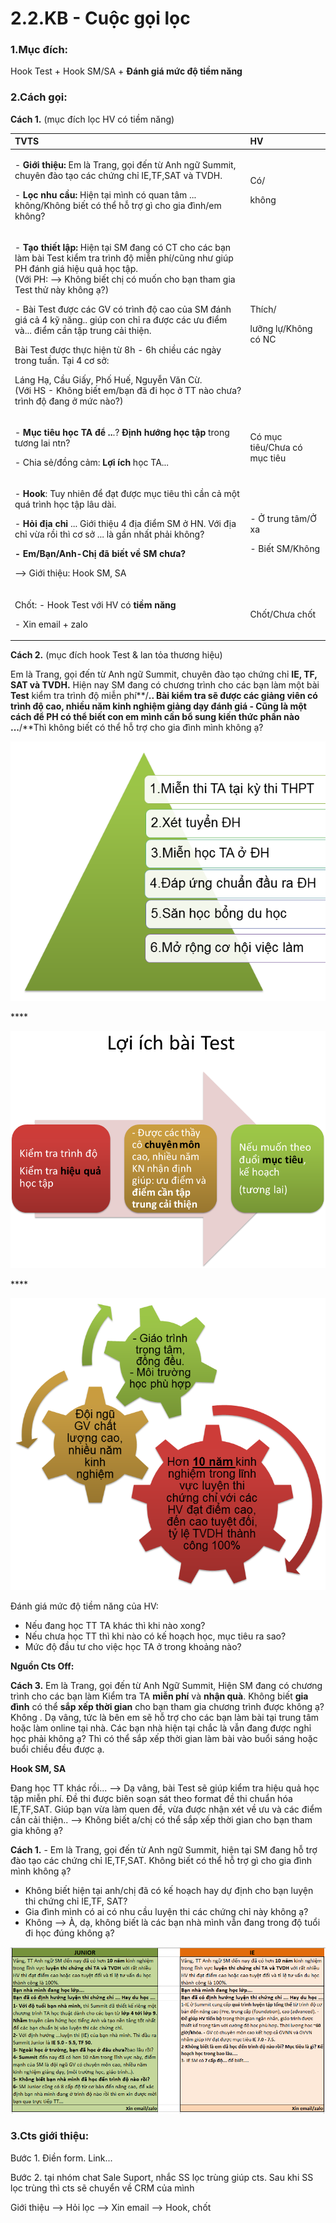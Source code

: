 # 2.2.KB - Cuộc gọi lọc

### 1.**Mục đích:** 

Hook Test + Hook SM/SA + **Đánh giá mức độ tiềm năng**

### **2.Cách gọi:**

**Cách 1.** \(mục đích lọc HV có tiềm năng\)

<table>
  <thead>
    <tr>
      <th style="text-align:left"><b>TVTS</b>
      </th>
      <th style="text-align:left">HV</th>
    </tr>
  </thead>
  <tbody>
    <tr>
      <td style="text-align:left">
        <p>- <b>Gi&#x1EDB;i thi&#x1EC7;u:</b> Em l&#xE0; Trang, g&#x1ECD;i &#x111;&#x1EBF;n
          t&#x1EEB; Anh ng&#x1EEF; Summit, chuy&#xEA;n &#x111;&#xE0;o t&#x1EA1;o
          c&#xE1;c ch&#x1EE9;ng ch&#x1EC9; IE,TF,SAT v&#xE0; TVDH.</p>
        <p>- <b>L&#x1ECD;c nhu c&#x1EA7;u:</b> Hi&#x1EC7;n t&#x1EA1;i m&#xEC;nh c&#xF3;
          quan t&#xE2;m ... kh&#xF4;ng/Kh&#xF4;ng bi&#x1EBF;t c&#xF3; th&#x1EC3;
          h&#x1ED7; tr&#x1EE3; g&#xEC; cho gia &#x111;&#xEC;nh/em kh&#xF4;ng?</p>
      </td>
      <td style="text-align:left">
        <p>C&#xF3;/</p>
        <p>kh&#xF4;ng</p>
      </td>
    </tr>
    <tr>
      <td style="text-align:left">
        <p>- <b>T&#x1EA1;o thi&#x1EBF;t l&#x1EAD;p: </b>Hi&#x1EC7;n t&#x1EA1;i SM
          &#x111;ang c&#xF3; CT cho c&#xE1;c b&#x1EA1;n l&#xE0;m b&#xE0;i Test ki&#x1EC3;m
          tra tr&#xEC;nh &#x111;&#x1ED9; mi&#x1EC5;n ph&#xED;/c&#x169;ng nh&#x1B0;
          gi&#xFA;p PH &#x111;&#xE1;nh gi&#xE1; hi&#x1EC7;u qu&#x1EA3; h&#x1ECD;c
          t&#x1EAD;p.
          <br />(V&#x1EDB;i PH: --&gt; Kh&#xF4;ng bi&#x1EBF;t ch&#x1ECB; c&#xF3; mu&#x1ED1;n
          cho b&#x1EA1;n tham gia Test th&#x1EED; na&#x300;y kh&#xF4;ng &#x1EA1;?)</p>
        <p>- B&#xE0;i Test &#x111;&#x1B0;&#x1EE3;c c&#xE1;c GV c&#xF3; tr&#xEC;nh
          &#x111;&#x1ED9; cao c&#x1EE7;a SM &#x111;&#xE1;nh gi&#xE1; c&#x1EA3; 4
          k&#x1EF9; n&#x103;ng.. gi&#xFA;p con ch&#x1EC9; ra &#x111;&#x1B0;&#x1EE3;c
          c&#xE1;c &#x1B0;u &#x111;i&#x1EC3;m v&#xE0;... &#x111;i&#x1EC3;m c&#x1EA7;n
          t&#xE2;&#x323;p trung c&#x1EA3;i thi&#x1EC7;n.</p>
        <p>Ba&#x300;i Test &#x111;&#x1B0;&#x1A1;&#x323;c th&#x1B0;&#x323;c hi&#xEA;&#x323;n
          t&#x1B0;&#x300; 8h - 6h chi&#xEA;&#x300;u ca&#x301;c nga&#x300;y trong
          tu&#xE2;&#x300;n. Ta&#x323;i 4 c&#x1A1; s&#x1EDF;:</p>
        <p></p>
        <p></p>
        <p></p>
        <p>La&#x301;ng Ha&#x323;, C&#xE2;&#x300;u Gi&#xE2;&#x301;y, Ph&#xF4;&#x301;
          Hu&#xEA;&#x301;, Nguy&#xEA;&#x303;n V&#x103;n C&#x1B0;&#x300;.
          <br />(V&#x1EDB;i HS - Kh&#xF4;ng bi&#x1EBF;t em/b&#x1EA1;n &#x111;&#xE3; &#x111;i
          h&#x1ECD;c &#x1EDF; TT n&#xE0;o ch&#x1B0;a? tr&#xEC;nh &#x111;&#x1ED9;
          &#x111;ang &#x1EDF; m&#x1EE9;c n&#xE0;o?)</p>
      </td>
      <td style="text-align:left">
        <p>Th&#xED;ch/</p>
        <p>l&#x1B0;&#x1EE1;ng l&#x1EF1;/Kh&#xF4;ng c&#xF3; NC</p>
      </td>
    </tr>
    <tr>
      <td style="text-align:left">
        <p>- <b>M&#x1EE5;c ti&#xEA;u h&#x1ECD;c TA &#x111;&#x1EC3; ..</b>.? <b>&#x110;i&#x323;nh h&#x1B0;&#x1A1;&#x301;ng ho&#x323;c t&#xE2;&#x323;p</b> trong
          t&#x1B0;&#x1A1;ng lai ntn?</p>
        <p>- Chia s&#x1EBB;/&#x111;&#x1ED3;ng c&#x1EA3;m:<b> L&#x1EE3;i &#xED;ch</b> h&#x1ECD;c
          TA...</p>
      </td>
      <td style="text-align:left">C&#xF3; m&#x1EE5;c ti&#xEA;u/Ch&#x1B0;a c&#xF3; m&#x1EE5;c ti&#xEA;u</td>
    </tr>
    <tr>
      <td style="text-align:left">
        <p>- <b>Hook</b>: Tuy nhi&#xEA;n &#x111;&#x1EC3; &#x111;&#x1EA1;t &#x111;&#x1B0;&#x1EE3;c
          m&#x1EE5;c ti&#xEA;u th&#xEC; c&#x1EA7;n c&#x1EA3; m&#x1ED9;t qu&#xE1;
          tr&#xEC;nh h&#x1ECD;c t&#x1EAD;p l&#xE2;u d&#xE0;i.</p>
        <p>- <b>H&#x1ECF;i &#x111;&#x1ECB;a ch&#x1EC9;</b> ... Gi&#x1EDB;i thi&#x1EC7;u
          4 &#x111;&#x1ECB;a &#x111;i&#x1EC3;m SM &#x1EDF; HN. V&#x1EDB;i &#x111;&#x1ECB;a
          ch&#x1EC9; v&#x1EEB;a r&#x1ED3;i th&#xEC; c&#x1A1; s&#x1EDF; ... l&#xE0;
          g&#x1EA7;n nh&#x1EA5;t ph&#x1EA3;i kh&#xF4;ng?</p>
        <p><b>- Em/B&#x1EA1;n/Anh-Ch&#x1ECB; &#x111;&#xE3; bi&#x1EBF;t v&#x1EC1; SM ch&#x1B0;a?</b>
        </p>
        <p>--&gt; Gi&#x1EDB;i thi&#x1EC7;u: Hook SM, SA</p>
      </td>
      <td style="text-align:left">
        <p>- &#x1EDE; trung t&#xE2;m/&#x1EDE; xa</p>
        <p>- Bi&#x1EBF;t SM/Kh&#xF4;ng</p>
      </td>
    </tr>
    <tr>
      <td style="text-align:left">
        <p>Ch&#x1ED1;t: - Hook Test v&#x1EDB;i HV c&#xF3; <b>ti&#x1EC1;m n&#x103;ng</b>
        </p>
        <p>- Xin email + zalo</p>
      </td>
      <td style="text-align:left">Ch&#x1ED1;t/Ch&#x1B0;a ch&#x1ED1;t</td>
    </tr>
  </tbody>
</table>

**Cách 2.** \(mục đích hook Test & lan tỏa thương hiệu\)

Em là Trang, gọi đến từ Anh ngữ Summit, chuyên đào tạo chứng chỉ **IE, TF, SAT và TVDH.** Hiện nay SM đang có chương trình cho các bạn làm một bài **Test** kiểm tra trình độ miễn phí**/**.. Bài kiểm tra sẽ được các giảng viên có trình độ cao, nhiều năm kinh nghiệm giảng dạy đánh giá - Cũng là một cách để PH có thể biết con em mình cần bổ sung kiến thức phần nào ...**/**Thì không biết có thể hỗ trợ cho gia đình mình không ạ?

![L&#x1EE3;i &#xED;ch khi h&#x1ECD;c ch&#x1EE9;ng ch&#x1EC9; TA](../../.gitbook/assets/thap-1.png)

\*\*\*\*

![](../../.gitbook/assets/test%20%282%29.png)

\*\*\*\*

![V&#xEC; sao c&#x1EA7;n ch&#x1ECD;n Summit? S&#x1EF1; kh&#xE1;c bi&#x1EC7;t c&#x1EE7;a SM l&#xE0; g&#xEC;?](../../.gitbook/assets/4-3.png)

Đánh giá mức độ tiềm năng của HV:

* Nếu đang học TT TA khác thì khi nào xong?
* Nếu chưa học TT thì khi nào có kế hoạch học, mục tiêu ra sao?
* Mức độ đầu tư cho việc học TA ở trong khoảng nào?

**Nguồn Cts Off:**

**Cách 3.** Em là Trang, gọi đến từ Anh Ngữ Summit, Hiện SM đang có chương trình cho các bạn làm Kiểm tra TA **miễn phí** và **nhận quà**. Không biết **gia đình** có thể **sắp xếp thời gian** cho bạn tham gia chương trình được không ạ? Không . Dạ vâng, tức là bên em sẽ hỗ trợ cho các bạn làm bài tại trung tâm hoặc làm online tại nhà. Các bạn nhà hiện tại chắc là vẫn đang được nghỉ học phải không ạ? Thì có thể sắp xếp thời gian làm bài vào buổi sáng hoặc buổi chiều đều được ạ.

**Hook SM, SA**

Đang học TT khác rồi... --&gt; Dạ vâng, bài Test sẽ giúp kiểm tra hiệu quả học tập miễn phí. Đề thi được biên soạn sát theo format đề thi chuẩn hóa IE,TF,SAT. Giúp bạn vừa làm quen đề, vừa được nhận xét về ưu và các điểm cần cải thiện.. --&gt; Không biết a/chị có thể sắp xếp thời gian cho bạn tham gia không ạ?

**Cách 1.** - Em là Trang, gọi đến từ Anh ngữ Summit, hiện tại SM đang hỗ trợ đào tạo các chứng chỉ IE,TF,SAT. Không biết có thể hỗ trợ gì cho gia đình mình không ạ?

* Không biết hiện tại anh/chị đã có kế  hoạch hay dự định cho bạn luyện thi chứng chỉ IE,TF, SAT?  
* Gia đình mình có ai có nhu cầu luyện thi các chứng chỉ này không ạ?
* Không --&gt; À, dạ, không biết là các bạn nhà mình vẫn đang trong độ tuổi đi học đúng không ạ?



![](../../.gitbook/assets/2-11.png)

### **3.Cts giới thiệu:**

Bước 1. Điền form. Link...

Bước 2. tại nhóm chat Sale Suport, nhắc SS lọc trùng giúp cts. Sau khi SS lọc trùng thì cts sẽ chuyển về CRM của mình

Giới thiệu --&gt; Hỏi lọc --&gt; Xin email --&gt; Hook, chốt

